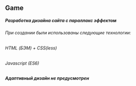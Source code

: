 ## Game
##### Разработка дизайна сайта с параллакс эффектом 
###### При создании были использованы следующие технологии:
###### HTML (БЭМ) + CSS(less)
###### Javascript (ES6)
##### Адаптивный дизайн не предусмотрен 
